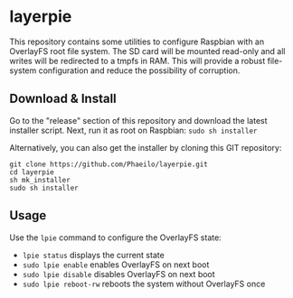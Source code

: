 # layerpie
This repository contains some utilities to configure Raspbian with an OverlayFS root file system.
The SD card will be mounted read-only and all writes will be redirected to a tmpfs in RAM.
This will provide a robust file-system configuration and reduce the possibility of corruption.

## Download & Install

Go to the "release" section of this repository and download the latest installer script.
Next, run it as root on Raspbian: `sudo sh installer`

Alternatively, you can also get the installer by cloning this GIT repository:
```
git clone https://github.com/Phaeilo/layerpie.git
cd layerpie
sh mk_installer
sudo sh installer
```

## Usage

Use the `lpie` command to configure the OverlayFS state:

 * `lpie status` displays the current state
 * `sudo lpie enable` enables OverlayFS on next boot
 * `sudo lpie disable` disables OverlayFS on next boot
 * `sudo lpie reboot-rw` reboots the system without OverlayFS once

